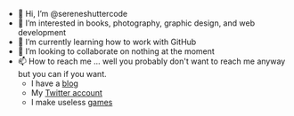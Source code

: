 - 👋 Hi, I’m @sereneshuttercode
- 👀 I’m interested in books, photography, graphic design, and web development
- 🌱 I’m currently learning how to work with GitHub
- 💞️ I’m looking to collaborate on nothing at the moment
- 📫 How to reach me ... well you probably don't want to reach me anyway but you can if you want.
  - I have a [blog](https://www.sereneshuttercode.ca/blog "Serene Shutter Code Blog")
  - My [Twitter account](https://twitter.com/SereneShutterCd "SereneShutterCode Twitter")
  - I make useless [games](https://www.sereneshuttercode.ca/project "All my useless games")



<!---
sereneshuttercode/sereneshuttercode is a ✨ special ✨ repository because its `README.md` (this file) appears on your GitHub profile.
You can click the Preview link to take a look at your changes.
--->

